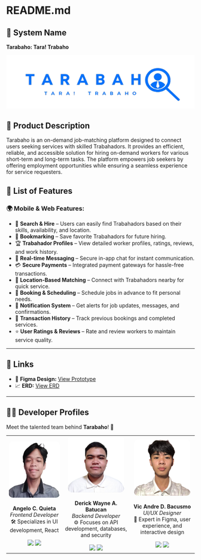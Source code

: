 # README.md

## 📌 System Name
**Tarabaho: Tara! Trabaho**  
<p align="center">
  <img src="images/tarabaho logo.png" width="800" alt="Tarabaho Logo">
</p>

## 📝 Product Description
Tarabaho is an on-demand job-matching platform designed to connect users seeking services with skilled Trabahadors. It provides an efficient, reliable, and accessible solution for hiring on-demand workers for various short-term and long-term tasks. The platform empowers job seekers by offering employment opportunities while ensuring a seamless experience for service requesters.

## 🚀 List of Features
### 🌍 Mobile & Web Features:
- 🔎 **Search & Hire** – Users can easily find Trabahadors based on their skills, availability, and location.
- 📌 **Bookmarking** – Save favorite Trabahadors for future hiring.
- 🏆 **Trabahador Profiles** – View detailed worker profiles, ratings, reviews, and work history.
- 💬 **Real-time Messaging** – Secure in-app chat for instant communication.
- 💳 **Secure Payments** – Integrated payment gateways for hassle-free transactions.
- 📍 **Location-Based Matching** – Connect with Trabahadors nearby for quick service.
- 📅 **Booking & Scheduling** – Schedule jobs in advance to fit personal needs.
- 🔔 **Notification System** – Get alerts for job updates, messages, and confirmations.
- 📜 **Transaction History** – Track previous bookings and completed services.
- ⭐ **User Ratings & Reviews** – Rate and review workers to maintain service quality.

---

## 🔗 Links
- 🎨 **Figma Design:** [View Prototype](https://www.figma.com/design/t7sT86vAsmKiS64jiRoaW8/Untitled?node-id=0-1&t=dDjY4RlPTyR1ONwd-1)
- 📈 **ERD:** [View ERD](https://lucid.app/lucidchart/86e62343-cce8-474b-b51c-832bfb2ef744/edit?viewport_loc=-1629%2C-320%2C2217%2C1076%2C0_0&invitationId=inv_27607358-248c-403b-a0db-259f8186b6e8)
---

## 👨‍💻 Developer Profiles  
Meet the talented team behind **Tarabaho**! 🚀

<p align="center">
  <table>
    <tr>
      <td align="center">
        <img src="images/angelo.png" width="150" height="150" style="border-radius: 10px;"><br><br>
        <strong>Angelo C. Quieta</strong><br>
        <em>Frontend Developer</em><br>
        🛠 Specializes in UI development, React<br><br>
        <a href="https://github.com/lowki0212"><img src="https://img.shields.io/badge/GitHub-000?style=for-the-badge&logo=github"></a>  
        <a href="https://www.facebook.com/angelo.quieta.2024/"><img src="https://img.shields.io/badge/Facebook-1877F2?style=for-the-badge&logo=facebook&logoColor=white"></a>
      </td>
      <td align="center">
        <img src="images/derick.png" width="150" height="150" style="border-radius: 10px;"><br><br>
        <strong>Derick Wayne A. Batucan</strong><br>
        <em>Backend Developer</em><br>
        ⚙️ Focuses on API development, databases, and security<br><br>
        <a href="https://github.com/biodio332"><img src="https://img.shields.io/badge/GitHub-000?style=for-the-badge&logo=github"></a>  
        <a href="https://www.facebook.com/backup432"><img src="https://img.shields.io/badge/Facebook-1877F2?style=for-the-badge&logo=facebook&logoColor=white"></a>
      </td>
      <td align="center">
        <img src="images/andre.jpg" width="150" height="150" style="border-radius: 10px;"><br><br>
        <strong>Vic Andre D. Bacusmo</strong><br>
        <em>UI/UX Designer</em><br>
        🎨 Expert in Figma, user experience, and interactive design<br><br>
        <a href="https://github.com/AndreBacusmo"><img src="https://img.shields.io/badge/GitHub-000?style=for-the-badge&logo=github"></a>  
        <a href="https://www.facebook.com/Smallsoupcan"><img src="https://img.shields.io/badge/Facebook-1877F2?style=for-the-badge&logo=facebook&logoColor=white"></a>
      </td>
    </tr>
  </table>
</p>
